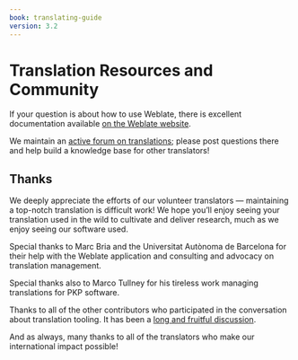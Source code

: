 ```yaml
---
book: translating-guide
version: 3.2
---
```


# Translation Resources and Community

If your question is about how to use Weblate, there is excellent documentation available [on the Weblate website](https://weblate.org).

We maintain an [active forum on translations](https://forum.pkp.sfu.ca/c/translations); please post questions there and help build a knowledge base for other translators!

## Thanks

We deeply appreciate the efforts of our volunteer translators — maintaining a top-notch translation is difficult work! We hope you’ll enjoy seeing your translation used in the wild to cultivate and deliver research, much as we enjoy seeing our software used.

Special thanks to Marc Bria and the Universitat Autònoma de Barcelona for their help with the Weblate application and consulting and advocacy on translation management.

Special thanks also to Marco Tullney for his tireless work managing translations for PKP software.

Thanks to all of the other contributors who participated in the conversation about translation tooling. It has been a [long and fruitful discussion](https://github.com/pkp/pkp-lib/issues/4779).

And as always, many thanks to all of the translators who make our international impact possible!
